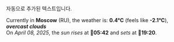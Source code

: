 
자동으로 추가된 텍스트입니다.

<!--START_SECTION:weather:moscow-->
Currently in **Moscow** (RU), the weather is: **0.4°C** (feels like **-2.1°C**), ***overcast clouds***<br/>
On *April 08, 2025*, the *sun rises* at 🌅**05:42** and *sets* at 🌇**19:20**.
<!--END_SECTION:weather-->
